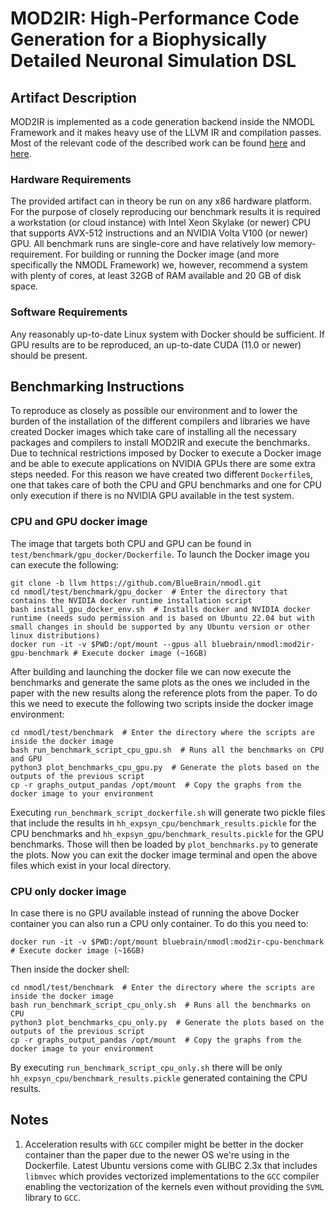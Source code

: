 
# MOD2IR: High-Performance Code Generation for a Biophysically Detailed Neuronal Simulation DSL

## Artifact Description

MOD2IR is implemented as a code generation backend inside the NMODL Framework and it makes heavy
use of the LLVM IR and compilation passes. Most of the relevant code of the described work can be
found [here](https://github.com/BlueBrain/nmodl/tree/llvm/src/codegen/llvm) and
[here](https://github.com/BlueBrain/nmodl/tree/llvm/test/benchmark).

### Hardware Requirements

The provided artifact can in theory be run on any x86 hardware platform. For the purpose of closely
reproducing our benchmark results it is required a workstation (or cloud instance) with Intel Xeon
Skylake (or newer) CPU that supports AVX-512 instructions and an NVIDIA Volta V100 (or newer) GPU.
All benchmark runs are single-core and have relatively low memory-requirement. For building or running
the Docker image (and more specifically the NMODL Framework) we, however, recommend a system with plenty
of cores, at least 32GB of RAM available and 20 GB of disk space.

### Software Requirements

Any reasonably up-to-date Linux system with Docker should be sufficient. If GPU results are to be
reproduced, an up-to-date CUDA (11.0 or newer) should be present.

## Benchmarking Instructions

To reproduce as closely as possible our environment and to lower the burden of the
installation of the different compilers and libraries we have created Docker images which take
care of installing all the necessary packages and compilers to install MOD2IR and execute the
benchmarks.
Due to technical restrictions imposed by Docker to execute a Docker image and be able to execute
applications on NVIDIA GPUs there are some extra steps needed. For this reason we have created two
different `Dockerfile`s, one that takes care of both the CPU and GPU benchmarks and one for CPU only
execution if there is no NVIDIA GPU available in the test system.

### CPU and GPU docker image

The image that targets both CPU and GPU can be found in `test/benchmark/gpu_docker/Dockerfile`.
To launch the Docker image you can execute the following:

```
git clone -b llvm https://github.com/BlueBrain/nmodl.git
cd nmodl/test/benchmark/gpu_docker  # Enter the directory that contains the NVIDIA docker runtime installation script
bash install_gpu_docker_env.sh  # Installs docker and NVIDIA docker runtime (needs sudo permission and is based on Ubuntu 22.04 but with small changes in should be supported by any Ubuntu version or other linux distributions)
docker run -it -v $PWD:/opt/mount --gpus all bluebrain/nmodl:mod2ir-gpu-benchmark # Execute docker image (~16GB)
```

After building and launching the docker file we can now execute the benchmarks and generate the same
plots as the ones we included in the paper with the new results along the reference plots from the paper.
To do this we need to execute the following two scripts inside the docker image environment:

```
cd nmodl/test/benchmark  # Enter the directory where the scripts are inside the docker image
bash run_benchmark_script_cpu_gpu.sh  # Runs all the benchmarks on CPU and GPU
python3 plot_benchmarks_cpu_gpu.py  # Generate the plots based on the outputs of the previous script
cp -r graphs_output_pandas /opt/mount  # Copy the graphs from the docker image to your environment
```

Executing `run_benchmark_script_dockerfile.sh` will generate two pickle files that include the results
in `hh_expsyn_cpu/benchmark_results.pickle` for the CPU benchmarks and `hh_expsyn_gpu/benchmark_results.pickle`
for the GPU benchmarks. Those will then be loaded by `plot_benchmarks.py` to generate the plots.
Now you can exit the docker image terminal and open the above files which exist in your local directory.


### CPU only docker image

In case there is no GPU available instead of running the above Docker container you can also run a
CPU only container.
To do this you need to:

```
docker run -it -v $PWD:/opt/mount bluebrain/nmodl:mod2ir-cpu-benchmark # Execute docker image (~16GB)
```

Then inside the docker shell:

```
cd nmodl/test/benchmark  # Enter the directory where the scripts are inside the docker image
bash run_benchmark_script_cpu_only.sh  # Runs all the benchmarks on CPU
python3 plot_benchmarks_cpu_only.py  # Generate the plots based on the outputs of the previous script
cp -r graphs_output_pandas /opt/mount  # Copy the graphs from the docker image to your environment
```

By executing `run_benchmark_script_cpu_only.sh` there will be only `hh_expsyn_cpu/benchmark_results.pickle`
generated containing the CPU results.


## Notes

1. Acceleration results with `GCC` compiler might be better in the docker container than the paper
   due to the newer OS we're using in the Dockerfile. Latest Ubuntu versions come with GLIBC 2.3x that
   includes `libmvec` which provides vectorized implementations to the `GCC` compiler enabling the
   vectorization of the kernels even without providing the `SVML` library to `GCC`.
